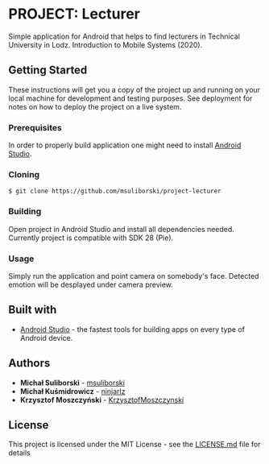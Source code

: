 # PROJECT: Lecturer
Simple application for Android that helps to find lecturers in Technical University in Lodz. Introduction to Mobile Systems (2020).<br/>

<!-- <p align="center">
  <img width="210" src="images/1.jpg">
  <img width="210" src="images/2.jpg">
  <img width="210" src="images/3.jpg">
  <img width="210" src="images/4.jpg">
</p> -->

## Getting Started

These instructions will get you a copy of the project up and running on your local machine for development and testing purposes. See deployment for notes on how to deploy the project on a live system.

### Prerequisites

In order to properly build application one might need to install [Android Studio](https://developer.android.com/studio).

### Cloning

```
$ git clone https://github.com/msuliborski/project-lecturer
```

### Building

Open project in Android Studio and install all dependencies needed. Currently project is compatible with SDK 28 (Pie).

### Usage

Simply run the application and point camera on somebody's face. Detected emotion will be desplayed under camera preview.

## Built with

* [Android Studio](https://developer.android.com/studio) - the fastest tools for building apps on every type of Android device.

## Authors

* **Michał Suliborski** - [msuliborski](https://github.com/msuliborski)
* **Michał Kuśmidrowicz** - [ninjarlz](https://github.com/ninjarlz)
* **Krzysztof Moszczyński** - [KrzysztofMoszczynski](https://github.com/KrzysztofMoszczynski)

## License

This project is licensed under the MIT License - see the [LICENSE.md](LICENSE.md) file for details



